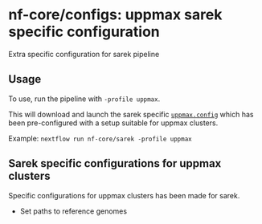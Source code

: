 # nf-core/configs: uppmax sarek specific configuration

Extra specific configuration for sarek pipeline

## Usage

To use, run the pipeline with `-profile uppmax`.

This will download and launch the sarek specific [`uppmax.config`](../../../conf/pipeline/sarek/uppmax.config) which has been pre-configured with a setup suitable for uppmax clusters.

Example: `nextflow run nf-core/sarek -profile uppmax`

## Sarek specific configurations for uppmax clusters

Specific configurations for uppmax clusters has been made for sarek.

- Set paths to reference genomes
